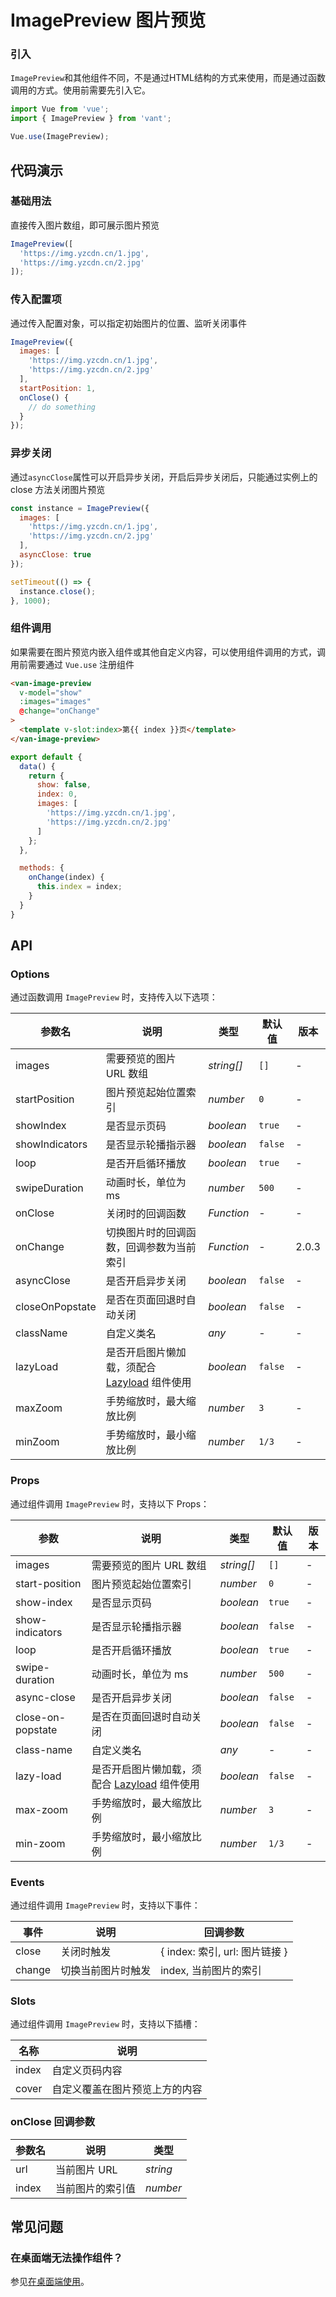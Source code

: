 # ImagePreview 图片预览

### 引入

`ImagePreview`和其他组件不同，不是通过HTML结构的方式来使用，而是通过函数调用的方式。使用前需要先引入它。

```js
import Vue from 'vue';
import { ImagePreview } from 'vant';

Vue.use(ImagePreview);
```

## 代码演示

### 基础用法

直接传入图片数组，即可展示图片预览

```javascript
ImagePreview([
  'https://img.yzcdn.cn/1.jpg',
  'https://img.yzcdn.cn/2.jpg'
]);
```

### 传入配置项

通过传入配置对象，可以指定初始图片的位置、监听关闭事件

```javascript
ImagePreview({
  images: [
    'https://img.yzcdn.cn/1.jpg',
    'https://img.yzcdn.cn/2.jpg'
  ],
  startPosition: 1,
  onClose() {
    // do something
  }
});
```

### 异步关闭

通过`asyncClose`属性可以开启异步关闭，开启后异步关闭后，只能通过实例上的 close 方法关闭图片预览

```javascript
const instance = ImagePreview({
  images: [
    'https://img.yzcdn.cn/1.jpg',
    'https://img.yzcdn.cn/2.jpg'
  ],
  asyncClose: true
});

setTimeout(() => {
  instance.close();
}, 1000);
```

### 组件调用

如果需要在图片预览内嵌入组件或其他自定义内容，可以使用组件调用的方式，调用前需要通过 `Vue.use` 注册组件

```html
<van-image-preview
  v-model="show"
  :images="images"
  @change="onChange"
>
  <template v-slot:index>第{{ index }}页</template>
</van-image-preview>
```

```js
export default {
  data() {
    return {
      show: false,
      index: 0,
      images: [
        'https://img.yzcdn.cn/1.jpg',
        'https://img.yzcdn.cn/2.jpg'
      ]
    };
  },

  methods: {
    onChange(index) {
      this.index = index;
    }
  }
}
```

## API

### Options

通过函数调用 `ImagePreview` 时，支持传入以下选项：

| 参数名 | 说明 | 类型 | 默认值 | 版本 |
|------|------|------|------|------|
| images | 需要预览的图片 URL 数组 | *string[]* | `[]` | - |
| startPosition | 图片预览起始位置索引 | *number* | `0` | - |
| showIndex | 是否显示页码 | *boolean* | `true` | - |
| showIndicators | 是否显示轮播指示器 | *boolean* | `false` | - |
| loop | 是否开启循环播放 | *boolean* | `true` | - |
| swipeDuration | 动画时长，单位为 ms | *number* | `500` | - |
| onClose | 关闭时的回调函数 | *Function* | - | - |
| onChange | 切换图片时的回调函数，回调参数为当前索引 | *Function* | - | 2.0.3 |
| asyncClose | 是否开启异步关闭 | *boolean* | `false` | - |
| closeOnPopstate | 是否在页面回退时自动关闭 | *boolean* | `false` | - |
| className | 自定义类名 | *any* | - | - |
| lazyLoad | 是否开启图片懒加载，须配合 [Lazyload](#/zh-CN/lazyload) 组件使用 | *boolean* | `false` | - |
| maxZoom | 手势缩放时，最大缩放比例 | *number* | `3` | - |
| minZoom | 手势缩放时，最小缩放比例 | *number* | `1/3` | - |

### Props

通过组件调用 `ImagePreview` 时，支持以下 Props：

| 参数 | 说明 | 类型 | 默认值 | 版本 |
|------|------|------|------|------|
| images | 需要预览的图片 URL 数组 | *string[]* | `[]` | - |
| start-position | 图片预览起始位置索引 | *number* | `0` | - |
| show-index | 是否显示页码 | *boolean* | `true` | - |
| show-indicators | 是否显示轮播指示器 | *boolean* | `false` | - |
| loop | 是否开启循环播放 | *boolean* | `true` | - |
| swipe-duration | 动画时长，单位为 ms | *number* | `500` | - |
| async-close | 是否开启异步关闭 | *boolean* | `false` | - |
| close-on-popstate | 是否在页面回退时自动关闭 | *boolean* | `false` | - |
| class-name | 自定义类名 | *any* | - | - |
| lazy-load | 是否开启图片懒加载，须配合 [Lazyload](#/zh-CN/lazyload) 组件使用 | *boolean* | `false` | - |
| max-zoom | 手势缩放时，最大缩放比例 | *number* | `3` | - |
| min-zoom | 手势缩放时，最小缩放比例 | *number* | `1/3` | - |

### Events

通过组件调用 `ImagePreview` 时，支持以下事件：

| 事件 | 说明 | 回调参数 |
|------|------|------|
| close | 关闭时触发 | { index: 索引, url: 图片链接 } |
| change | 切换当前图片时触发 | index, 当前图片的索引 |

### Slots

通过组件调用 `ImagePreview` 时，支持以下插槽：

| 名称 | 说明 |
|------|------|
| index | 自定义页码内容 |
| cover | 自定义覆盖在图片预览上方的内容 |

### onClose 回调参数

| 参数名 | 说明 | 类型 |
|------|------|------|
| url | 当前图片 URL | *string* |
| index | 当前图片的索引值 | *number* |

## 常见问题

### 在桌面端无法操作组件？

参见[在桌面端使用](#/zh-CN/quickstart#zai-zhuo-mian-duan-shi-yong)。
